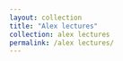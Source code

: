 ```yaml
---
layout: collection
title: "Alex lectures"
collection: alex lectures
permalink: /alex lectures/
---
```

